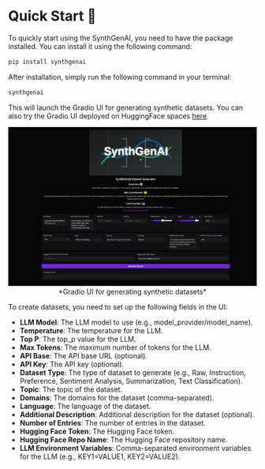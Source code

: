 # Quick Start 🚀

To quickly start using the SynthGenAI, you need to have the package installed. You can install it using the following command:

```bash
pip install synthgenai
```

After installation, simply run the following command in your terminal:

```bash
synthgenai
```

This will launch the Gradio UI for generating synthetic datasets. You can also try the Gradio UI deployed on HuggingFace spaces [here](https://huggingface.co/spaces/Shekswess/SynthGenAI-UI).

<center>
    <img src="../assets/ui.png" alt="UI look"/>
    <br />
    *Gradio UI for generating synthetic datasets*
</center>

To create datasets, you need to set up the following fields in the UI:

- **LLM Model**: The LLM model to use (e.g., model_provider/model_name).
- **Temperature**: The temperature for the LLM.
- **Top P**: The top_p value for the LLM.
- **Max Tokens**: The maximum number of tokens for the LLM.
- **API Base**: The API base URL (optional).
- **API Key**: The API key (optional).
- **Dataset Type**: The type of dataset to generate (e.g., Raw, Instruction, Preference, Sentiment Analysis, Summarization, Text Classification).
- **Topic**: The topic of the dataset.
- **Domains**: The domains for the dataset (comma-separated).
- **Language**: The language of the dataset.
- **Additional Description**: Additional description for the dataset (optional).
- **Number of Entries**: The number of entries in the dataset.
- **Hugging Face Token**: The Hugging Face token.
- **Hugging Face Repo Name**: The Hugging Face repository name.
- **LLM Environment Variables**: Comma-separated environment variables for the LLM (e.g., KEY1=VALUE1, KEY2=VALUE2).
